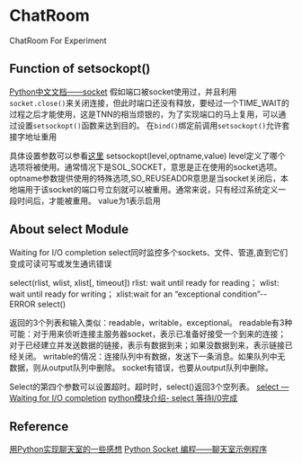 # ChatRoom
ChatRoom For Experiment

## Function of setsockopt()
[Python中文文档——socket](http://python.usyiyi.cn/translate/python_278/library/socket.html)
假如端口被socket使用过，并且利用`socket.close()`来关闭连接，但此时端口还没有释放，要经过一个TIME_WAIT的过程之后才能使用，这是TNN的相当烦银的，为了实现端口的马上复用，可以通过设置`setsockopt()`函数来达到目的。
在`bind()`绑定前调用`setsockopt()`允许套接字地址重用

具体设置参数可以参看[这里](http://www.cnblogs.com/xiaowuyi/archive/2012/08/06/2625509.html)
setsockopt(level,optname,value)
level定义了哪个选项将被使用。通常情况下是SOL_SOCKET，意思是正在使用的socket选项。
optname参数提供使用的特殊选项,SO_REUSEADDR意思是当socket关闭后，本地端用于该socket的端口号立刻就可以被重用。通常来说，只有经过系统定义一段时间后，才能被重用。
value为1表示启用

## About select Module
Waiting for I/O completion
select同时监控多个sockets、文件、管道,直到它们变成可读可写或发生通讯错误

select(rlist, wlist, xlist[, timeout])
rlist: wait until ready for reading；
wlist: wait until ready for writing；
xlist:wait for an “exceptional condition”--ERROR
select()

返回的3个列表和输入类似：readable，writable，exceptional。
readable有3种可能：对于用来侦听连接主服务器socket，表示已准备好接受一个到来的连接；对于已经建立并发送数据的链接，表示有数据到来；如果没数据到来，表示链接已经关闭。
writable的情况：连接队列中有数据，发送下一条消息。如果队列中无数据，则从output队列中删除。
socket有错误，也要从output队列中删除。

Select的第四个参数可以设置超时。超时时，select()返回3个空列表。
[select — Waiting for I/O completion](http://python.usyiyi.cn/translate/python_278/library/index.html)
[python模块介绍- select 等待I/0完成](http://my.oschina.net/u/1433482/blog/191211)


## Reference
[用Python实现聊天室的一些感想](http://tonnie17.github.io/2015/12/11/chatroom/)
[Python Socket 编程——聊天室示例程序](http://www.cnblogs.com/hazir/p/python_chat_room.html)
